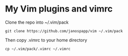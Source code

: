 # My Vim plugins and vimrc

Clone the repo into ~/.vim/pack

`git clone https://github.com/janospapp/vim ~/.vim/pack`

Then copy .vimrc to your home directory

`cp ~/.vim/pack/.vimrc ~/.vimrc`
